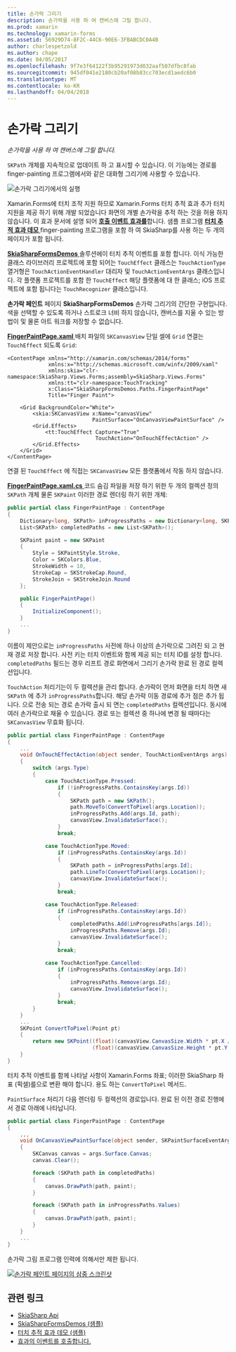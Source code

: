 ```yaml
---
title: 손가락 그리기
description: 손가락을 사용 하 여 캔버스에 그릴 합니다.
ms.prod: xamarin
ms.technology: xamarin-forms
ms.assetid: 56929D74-8F2C-44C6-90E6-3FBABCDC0A4B
author: charlespetzold
ms.author: chape
ms.date: 04/05/2017
ms.openlocfilehash: 9f7e3f64122f3b95291973d032aaf507dfbc8fab
ms.sourcegitcommit: 945df041e2180cb20af08b83cc703ecd1aedc6b0
ms.translationtype: MT
ms.contentlocale: ko-KR
ms.lasthandoff: 04/04/2018
---
```

# <a name="finger-painting"></a>손가락 그리기

_손가락을 사용 하 여 캔버스에 그릴 합니다._

`SKPath` 개체를 지속적으로 업데이트 하 고 표시할 수 있습니다. 이 기능에는 경로를 finger-painting 프로그램에서와 같은 대화형 그리기에 사용할 수 있습니다.

![](finger-paint-images/fingerpaintsample.png "손가락 그리기에서의 실행")

Xamarin.Forms에 터치 조작 지원 하므로 Xamarin.Forms 터치 추적 효과 추가 터치 지원을 제공 하기 위해 개발 되었습니다 화면의 개별 손가락을 추적 하는 것을 허용 하지 않습니다. 이 효과 문서에 설명 되어 [ **호출 이벤트 효과를**](~/xamarin-forms/app-fundamentals/effects/touch-tracking.md)합니다. 샘플 프로그램 [ **터치 추적 효과 데모** ](https://developer.xamarin.com/samples/xamarin-forms/Effects/TouchTrackingEffectDemos/) finger-painting 프로그램을 포함 하 여 SkiaSharp를 사용 하는 두 개의 페이지가 포함 됩니다.

[ **SkiaSharpFormsDemos** ](https://developer.xamarin.com/samples/xamarin-forms/SkiaSharpForms/Demos/) 솔루션에이 터치 추적 이벤트를 포함 합니다. 이식 가능한 클래스 라이브러리 프로젝트에 포함 되어는 `TouchEffect` 클래스는 `TouchActionType` 열거형은 `TouchActionEventHandler` 대리자 및 `TouchActionEventArgs` 클래스입니다. 각 플랫폼 프로젝트를 포함 한 `TouchEffect` 해당 플랫폼에 대 한 클래스; iOS 프로젝트에 포함 됩니다는 `TouchRecognizer` 클래스입니다.

**손가락 페인트** 페이지 **SkiaSharpFormsDemos** 손가락 그리기의 간단한 구현입니다. 색을 선택할 수 있도록 하거나 스트로크 너비 하지 않습니다, 캔버스를 지울 수 있는 방법이 및 물론 아트 워크를 저장할 수 없습니다.

[ **FingerPaintPage.xaml** ](https://github.com/xamarin/xamarin-forms-samples/blob/master/SkiaSharpForms/SkiaSharpFormsDemos/SkiaSharpFormsDemos/SkiaSharpFormsDemos/LinesAndPaths/FingerPaintPage.xaml) 배치 파일의 `SKCanvasView` 단일 셀에 `Grid` 연결는 `TouchEffect` 되도록 `Grid`:

```xaml
<ContentPage xmlns="http://xamarin.com/schemas/2014/forms"
             xmlns:x="http://schemas.microsoft.com/winfx/2009/xaml"
             xmlns:skia="clr-namespace:SkiaSharp.Views.Forms;assembly=SkiaSharp.Views.Forms"
             xmlns:tt="clr-namespace:TouchTracking"
             x:Class="SkiaSharpFormsDemos.Paths.FingerPaintPage"
             Title="Finger Paint">

    <Grid BackgroundColor="White">
        <skia:SKCanvasView x:Name="canvasView"
                           PaintSurface="OnCanvasViewPaintSurface" />
        <Grid.Effects>
            <tt:TouchEffect Capture="True"
                            TouchAction="OnTouchEffectAction" />
        </Grid.Effects>
    </Grid>
</ContentPage>
```

연결 된 `TouchEffect` 에 직접는 `SKCanvasView` 모든 플랫폼에서 작동 하지 않습니다.

[ **FingerPaintPage.xaml.cs** ](https://github.com/xamarin/xamarin-forms-samples/blob/master/SkiaSharpForms/SkiaSharpFormsDemos/SkiaSharpFormsDemos/SkiaSharpFormsDemos/LinesAndPaths/FingerPaintPage.xaml.cs) 코드 숨김 파일을 저장 하기 위한 두 개의 컬렉션 정의 `SKPath` 개체 물론 `SKPaint` 이러한 경로 렌더링 하기 위한 개체:

```csharp
public partial class FingerPaintPage : ContentPage
{
    Dictionary<long, SKPath> inProgressPaths = new Dictionary<long, SKPath>();
    List<SKPath> completedPaths = new List<SKPath>();

    SKPaint paint = new SKPaint
    {
        Style = SKPaintStyle.Stroke,
        Color = SKColors.Blue,
        StrokeWidth = 10,
        StrokeCap = SKStrokeCap.Round,
        StrokeJoin = SKStrokeJoin.Round
    };

    public FingerPaintPage()
    {
        InitializeComponent();
    }
    ...
}
```

이름이 제안으로는 `inProgressPaths` 사전에 하나 이상의 손가락으로 그려진 되 고 현재 경로 저장 합니다. 사전 키는 터치 이벤트와 함께 제공 되는 터치 ID를 설정 합니다. `completedPaths` 필드는 경우 리프트 경로 화면에서 그리기 손가락 완료 된 경로 컬렉션입니다.

`TouchAction` 처리기는이 두 컬렉션을 관리 합니다. 손가락이 먼저 화면을 터치 하면 새 `SKPath` 에 추가 `inProgressPaths`합니다. 해당 손가락 이동 경로에 추가 점은 추가 됩니다. 으로 전송 되는 경로 손가락 출시 되 면는 `completedPaths` 컬렉션입니다. 동시에 여러 손가락으로 채울 수 있습니다. 경로 또는 컬렉션 중 하나에 변경 될 때마다는 `SKCanvasView` 무효화 됩니다.

```csharp
public partial class FingerPaintPage : ContentPage
{
    ...
    void OnTouchEffectAction(object sender, TouchActionEventArgs args)
    {
        switch (args.Type)
        {
            case TouchActionType.Pressed:
                if (!inProgressPaths.ContainsKey(args.Id))
                {
                    SKPath path = new SKPath();
                    path.MoveTo(ConvertToPixel(args.Location));
                    inProgressPaths.Add(args.Id, path);
                    canvasView.InvalidateSurface();
                }
                break;

            case TouchActionType.Moved:
                if (inProgressPaths.ContainsKey(args.Id))
                {
                    SKPath path = inProgressPaths[args.Id];
                    path.LineTo(ConvertToPixel(args.Location));
                    canvasView.InvalidateSurface();
                }
                break;

            case TouchActionType.Released:
                if (inProgressPaths.ContainsKey(args.Id))
                {
                    completedPaths.Add(inProgressPaths[args.Id]);
                    inProgressPaths.Remove(args.Id);
                    canvasView.InvalidateSurface();
                }
                break;

            case TouchActionType.Cancelled:
                if (inProgressPaths.ContainsKey(args.Id))
                {
                    inProgressPaths.Remove(args.Id);
                    canvasView.InvalidateSurface();
                }
                break;
        }
    }
    ...
    SKPoint ConvertToPixel(Point pt)
    {
        return new SKPoint((float)(canvasView.CanvasSize.Width * pt.X / canvasView.Width),
                           (float)(canvasView.CanvasSize.Height * pt.Y / canvasView.Height));
    }
}
```

터치 추적 이벤트를 함께 나타날 사항이 Xamarin.Forms 좌표; 이러한 SkiaSharp 좌표 (픽셀)를으로 변환 해야 합니다. 용도 하는 `ConvertToPixel` 메서드.

`PaintSurface` 처리기 다음 렌더링 두 컬렉션의 경로입니다. 완료 된 이전 경로 진행에서 경로 아래에 나타납니다.

```csharp
public partial class FingerPaintPage : ContentPage
{
    ,,,
    void OnCanvasViewPaintSurface(object sender, SKPaintSurfaceEventArgs args)
    {
        SKCanvas canvas = args.Surface.Canvas;
        canvas.Clear();

        foreach (SKPath path in completedPaths)
        {
            canvas.DrawPath(path, paint);
        }

        foreach (SKPath path in inProgressPaths.Values)
        {
            canvas.DrawPath(path, paint);
        }
    }
    ...
}
```

손가락 그림 프로그램 인력에 의해서만 제한 됩니다.

[![](finger-paint-images/fingerpaint-small.png "손가락 페인트 페이지의 삼중 스크린샷")](finger-paint-images/fingerpaint-large.png#lightbox "손가락 페인트 페이지의 삼중 스크린샷")


## <a name="related-links"></a>관련 링크

- [SkiaSharp Api](https://developer.xamarin.com/api/root/SkiaSharp/)
- [SkiaSharpFormsDemos (샘플)](https://developer.xamarin.com/samples/xamarin-forms/SkiaSharpForms/Demos/)
- [터치 추적 효과 데모 (샘플)](https://developer.xamarin.com/samples/xamarin-forms/Effects/TouchTrackingEffectDemos/)
- [효과의 이벤트를 호출합니다.](~/xamarin-forms/app-fundamentals/effects/touch-tracking.md)
